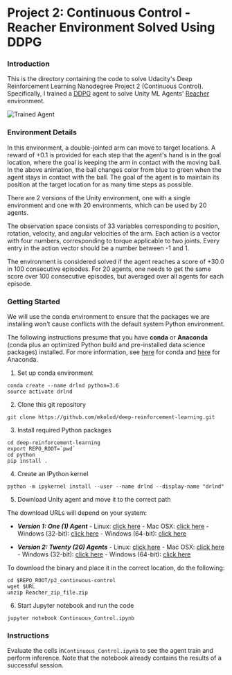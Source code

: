 [//]: # (Image References)

[image1]: https://user-images.githubusercontent.com/10624937/43851024-320ba930-9aff-11e8-8493-ee547c6af349.gif "Trained Agent"
[image2]: https://user-images.githubusercontent.com/10624937/43851646-d899bf20-9b00-11e8-858c-29b5c2c94ccc.png "Crawler"


# Project 2: Continuous Control - Reacher Environment Solved Using DDPG

### Introduction

This is the directory containing the code to solve Udacity's Deep Reinforcement Learning Nanodegree Project 2 (Continuous Control). Specifically, I trained a [DDPG](https://arxiv.org/pdf/1509.02971.pdf) agent to solve Unity ML Agents' [Reacher](https://github.com/Unity-Technologies/ml-agents/blob/master/docs/Learning-Environment-Examples.md#reacher) environment. 

![Trained Agent][image1]

### Environment Details


In this environment, a double-jointed arm can move to target locations. A reward of +0.1 is provided for each step that the agent's hand is in the goal location, where the goal is keeping the arm in contact with the moving ball. In the above animation, the ball changes color from blue to green when the agent stays in contact with the ball. The goal of the agent is to maintain its position at the target location for as many time steps as possible. 

There are 2 versions of the Unity environment, one with a single environment and one with 20 environments, which can be used by 20 agents.

The observation space consists of 33 variables corresponding to position, rotation, velocity, and angular velocities of the arm. Each action is a vector with four numbers, corresponding to torque applicable to two joints. Every entry in the action vector should be a number between -1 and 1.

The environment is considered solved if the agent reaches a score of +30.0 in 100 consecutive episodes. For 20 agents, one needs to get the same score over 100 consecutive episodes, but averaged over all agents for each episode.

### Getting Started

We will use the conda environment to ensure that the packages we are installing won't cause conflicts with the default system Python environment.

The following instructions presume that you have **conda** or **Anaconda** (conda plus an optimized Python build and pre-installed data science packages) installed. For more information, see [here](https://conda.io/docs/user-guide/install/index.html) for conda and [here](https://www.anaconda.com/download/) for Anaconda.

1) Set up conda environment

```
conda create --name drlnd python=3.6
source activate drlnd
```

2) Clone this git repository

```git clone https://github.com/mkolod/deep-reinforcement-learning.git```

3) Install required Python packages

```
cd deep-reinforcement-learning
export REPO_ROOT=`pwd`
cd python
pip install .
```

4) Create an IPython kernel

```
python -m ipykernel install --user --name drlnd --display-name "drlnd"
```

5) Download Unity agent and move it to the correct path

The download URLs will depend on your system:

- **_Version 1: One (1) Agent_**
        - Linux: [click here](https://s3-us-west-1.amazonaws.com/udacity-drlnd/P2/Reacher/one_agent/Reacher_Linux.zip)
        - Mac OSX: [click here](https://s3-us-west-1.amazonaws.com/udacity-drlnd/P2/Reacher/one_agent/Reacher.app.zip)
        - Windows (32-bit): [click here](https://s3-us-west-1.amazonaws.com/udacity-drlnd/P2/Reacher/one_agent/Reacher_Windows_x86.zip)
        - Windows (64-bit): [click here](https://s3-us-west-1.amazonaws.com/udacity-drlnd/P2/Reacher/one_agent/Reacher_Windows_x86_64.zip)

- **_Version 2: Twenty (20) Agents_**
        - Linux: [click here](https://s3-us-west-1.amazonaws.com/udacity-drlnd/P2/Reacher/Reacher_Linux.zip)
        - Mac OSX: [click here](https://s3-us-west-1.amazonaws.com/udacity-drlnd/P2/Reacher/Reacher.app.zip)
        - Windows (32-bit): [click here](https://s3-us-west-1.amazonaws.com/udacity-drlnd/P2/Reacher/Reacher_Windows_x86.zip)
        - Windows (64-bit): [click here](https://s3-us-west-1.amazonaws.com/udacity-drlnd/P2/Reacher/Reacher_Windows_x86_64.zip)

To download the binary and place it in the correct location, do the following:
```
cd $REPO_ROOT/p2_continuous-control
wget $URL
unzip Reacher_zip_file.zip
```

6) Start Jupyter notebook and run the code

```
jupyter notebook Continuous_Control.ipynb
```

   

### Instructions

Evaluate the cells in`Continuous_Control.ipynb` to see the agent train and perform inference. Note that the notebook already contains the results of a successful session. 
